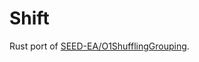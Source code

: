 # Shift

Rust port of
[SEED-EA/O1ShufflingGrouping](https://github.com/SEED-EA/O1ShufflingGrouping/tree/main).

